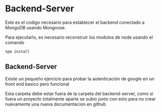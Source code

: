 # Backend-Server

Este es el codigo necesario para establecer el backend conectado a MongoDB usando Mongoose.

Para ejecutarlo, es necesario reconstruir los modulos de node usando el comando

```
npm install  
```

## Backend-Server

Existe un pequeño ejercicio para probar la autenticación de google en un front end basico pero
funcional

Esta carpeta debe estar fuera de la carpeta del backend-server, como si fuera un proyecto totalmente 
aparte se subio junto con esto para no crear nuevamente una nueva documentacion en github


